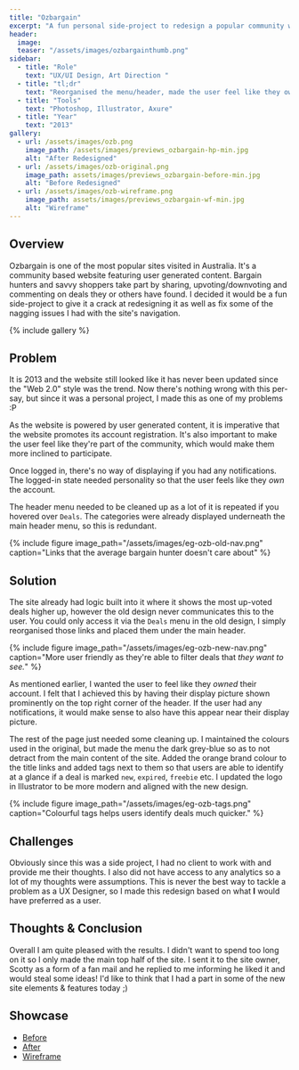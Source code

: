 ```yaml
---
title: "Ozbargain"
excerpt: "A fun personal side-project to redesign a popular community website"
header:
  image:
  teaser: "/assets/images/ozbargainthumb.png"
sidebar:
  - title: "Role"
    text: "UX/UI Design, Art Direction "
  - title: "tl;dr"
    text: "Reorganised the menu/header, made the user feel like they owned their account and felt a part of the community. Site owner liked it and mentioned he may steal some ideas!"
  - title: "Tools"
    text: "Photoshop, Illustrator, Axure"
  - title: "Year"
    text: "2013"
gallery:
  - url: /assets/images/ozb.png
    image_path: /assets/images/previews_ozbargain-hp-min.jpg
    alt: "After Redesigned"
  - url: /assets/images/ozb-original.png
    image_path: assets/images/previews_ozbargain-before-min.jpg
    alt: "Before Redesigned"
  - url: /assets/images/ozb-wireframe.png
    image_path: assets/images/previews_ozbargain-wf-min.jpg
    alt: "Wireframe"
---
```


## Overview
Ozbargain is one of the most popular sites visited in Australia. It's a community based website featuring user generated content. Bargain hunters and savvy shoppers take part by sharing, upvoting/downvoting and commenting on deals they or others have found. I decided it would be a fun side-project to give it a crack at redesigning it as well as fix some of the nagging issues I had with the site's navigation.

{% include gallery %}

## Problem
It is 2013 and the website still looked like it has never been updated since the "Web 2.0" style was the trend. Now there's nothing wrong with this per-say, but since it was a personal project, I made this as one of my problems :P

As the website is powered by user generated content, it is imperative that the website promotes its account registration. It's also important to make the user feel like they're part of the community, which would make them more inclined to participate.

Once logged in, there's no way of displaying if you had any notifications. The logged-in state needed personality so that the user feels like they *own* the account.

The header menu needed to be cleaned up as a lot of it is repeated if you hovered over `Deals`. The categories were already displayed underneath the main header menu, so this is redundant.

{% include figure image_path="/assets/images/eg-ozb-old-nav.png" caption="Links that the average bargain hunter doesn't care about" %}

## Solution
The site already had logic built into it where it shows the most up-voted deals higher up, however the old design never communicates this to the user. You could only access it via the `Deals` menu in the old design, I simply reorganised those links and placed them under the main header.

{% include figure image_path="/assets/images/eg-ozb-new-nav.png" caption="More user friendly as they're able to filter deals that *they want to see.*" %}

As mentioned earlier, I wanted the user to feel like they *owned* their account. I felt that I achieved this by having their display picture shown prominently on the top right corner of the header. If the user had any notifications, it would make sense to also have this appear near their display picture.

The rest of the page just needed some cleaning up. I maintained the colours used in the original, but made the menu the dark grey-blue so as to not detract from the main content of the site.  Added the orange brand colour to the title links and added tags next to them so that users are able to identify at a glance if a deal is marked `new`, `expired`, `freebie` etc. I updated the logo in Illustrator to be more modern and aligned with the new design.

{% include figure image_path="/assets/images/eg-ozb-tags.png" caption="Colourful tags helps users identify deals much quicker." %}

## Challenges
Obviously since this was a side project, I had no client to work with and provide me their thoughts. I also did not have access to any analytics so a lot of my thoughts were assumptions. This is never the best way to tackle a problem as a UX Designer, so I made this redesign based on what **I** would have preferred as a user.

## Thoughts & Conclusion
Overall I am quite pleased with the results. I didn't want to spend too long on it so I only made the main top half of the site. I sent it to the site owner, Scotty as a form of a fan mail and he replied to me informing he liked it and would steal some ideas! I'd like to think that I had a part in some of the new site elements & features today ;)

## Showcase
<ul>
  <li><a href="https://goo.gl/3bxbAC" target="_blank">Before</a></li>
  <li><a href="https://goo.gl/4CgJtG" target="_blank">After</a></li>
  <li><a href="https://goo.gl/n3LsKp" target="_blank">Wireframe</a></li>
</ul>
